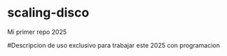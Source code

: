 # scaling-disco
Mi  primer repo 2025




#Descripcion
de uso exclusivo para trabajar este 2025 con programacion
